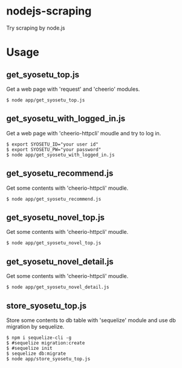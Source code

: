 # nodejs-scraping
Try scraping by node.js

# Usage
## get_syosetu_top.js
Get a web page with 'request' and 'cheerio' modules.

```
$ node app/get_syosetu_top.js
```

## get_syosetu_with_logged_in.js
Get a web page with 'cheerio-httpcli' moudle and try to log in.

```
$ export SYOSETU_ID="your user id"
$ export SYOSETU_PW="your password"
$ node app/get_syosetu_with_logged_in.js
```

## get_syosetu_recommend.js
Get some contents with 'cheerio-httpcli' moudle.

```
$ node app/get_syosetu_recommend.js
```

## get_syosetu_novel_top.js
Get some contents with 'cheerio-httpcli' moudle.

```
$ node app/get_syosetu_novel_top.js
```

## get_syosetu_novel_detail.js
Get some contents with 'cheerio-httpcli' moudle.

```
$ node app/get_syosetu_novel_detail.js
```

## store_syosetu_top.js
Store some contents to db table with 'sequelize' module and use db migration by sequelize.

```
$ npm i sequelize-cli -g
$ #sequelize migration:create
$ #sequelize init
$ sequelize db:migrate
$ node app/store_syosetu_top.js
```

